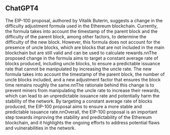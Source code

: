## ChatGPT4

The EIP-100 proposal, authored by Vitalik Buterin, suggests a change in the difficulty adjustment formula used in the Ethereum blockchain. Currently, the formula takes into account the timestamp of the parent block and the difficulty of the parent block, among other factors, to determine the difficulty of the new block. However, this formula does not account for the presence of uncle blocks, which are blocks that are not included in the main blockchain but are still valid and can be used to calculate rewards.nnThe proposed change in the formula aims to target a constant average rate of blocks produced, including uncle blocks, to ensure a predictable issuance rate that cannot be manipulated by increasing the uncle rate. The new formula takes into account the timestamp of the parent block, the number of uncle blocks included, and a new adjustment factor that ensures the block time remains roughly the same.nnThe rationale behind this change is to prevent miners from manipulating the uncle rate to increase their rewards, which can lead to an unpredictable issuance rate and potentially harm the stability of the network. By targeting a constant average rate of blocks produced, the EIP-100 proposal aims to ensure a more stable and predictable issuance rate.nnOverall, the EIP-100 proposal is an important step towards improving the stability and predictability of the Ethereum blockchain, and it highlights the ongoing efforts to address potential flaws and vulnerabilities in the network.

